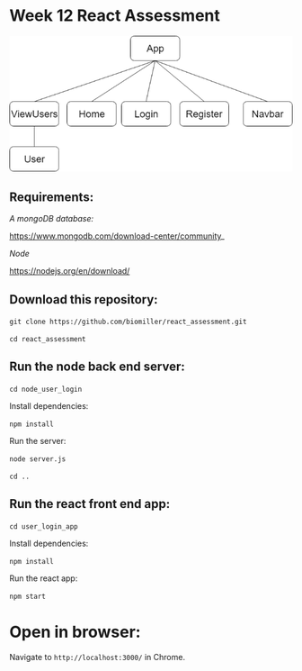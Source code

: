 # Week 12 React Assessment

![component_hierarchy](https://github.com/biomiller/react_assessment/blob/master/wirefames/component_hierarchy.png)


## Requirements:

_A mongoDB database:_

https://www.mongodb.com/download-center/community_

_Node_

https://nodejs.org/en/download/



## Download this repository:

`git clone https://github.com/biomiller/react_assessment.git`

`cd react_assessment`

## Run the node back end server:

`cd node_user_login`

Install dependencies:

`npm install`

Run the server:

`node server.js`

`cd ..`

## Run the react front end app:

`cd user_login_app`

Install dependencies:

`npm install`

Run the react app:

`npm start`

# Open in browser:

Navigate to `http://localhost:3000/` in Chrome.


